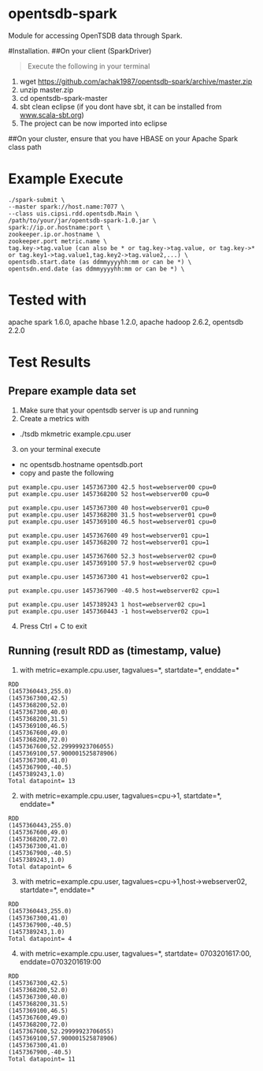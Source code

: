 opentsdb-spark
==============

Module for accessing OpenTSDB data through Spark.

#Installation.
##On your client (SparkDriver)
  >Execute the following in your terminal
  1. wget https://github.com/achak1987/opentsdb-spark/archive/master.zip
  2. unzip master.zip
  3. cd opentsdb-spark-master
  4. sbt clean eclipse (if you dont have sbt, it can be installed from www.scala-sbt.org)
  5. The project can be now imported into eclipse

##On your cluster, ensure that you have HBASE on your Apache Spark class path

# Example Execute
```
./spark-submit \
--master spark://host.name:7077 \
--class uis.cipsi.rdd.opentsdb.Main \
/path/to/your/jar/opentsdb-spark-1.0.jar \
spark://ip.or.hostname:port \
zookeeper.ip.or.hostname \
zookeeper.port metric.name \
tag.key->tag.value (can also be * or tag.key->tag.value, or tag.key->* or tag.key1->tag.value1,tag.key2->tag.value2,...) \
opentsdb.start.date (as ddmmyyyyhh:mm or can be *) \
opentsdn.end.date (as ddmmyyyyhh:mm or can be *) \
```
# Tested with
  apache spark 1.6.0, apache hbase 1.2.0, apache hadoop 2.6.2, opentsdb 2.2.0

# Test Results
## Prepare example data set
1. Make sure that your opentsdb server is up and running
2. Create a metrics with 
  * ./tsdb mkmetric example.cpu.user
3. on your terminal execute
  * nc opentsdb.hostname opentsdb.port
  * copy and paste the following
  ```
  put example.cpu.user 1457367300 42.5 host=webserver00 cpu=0
  put example.cpu.user 1457368200 52 host=webserver00 cpu=0
  
  put example.cpu.user 1457367300 40 host=webserver01 cpu=0
  put example.cpu.user 1457368200 31.5 host=webserver01 cpu=0
  put example.cpu.user 1457369100 46.5 host=webserver01 cpu=0
  
  put example.cpu.user 1457367600 49 host=webserver01 cpu=1
  put example.cpu.user 1457368200 72 host=webserver01 cpu=1
  
  put example.cpu.user 1457367600 52.3 host=webserver02 cpu=0
  put example.cpu.user 1457369100 57.9 host=webserver02 cpu=0
  
  put example.cpu.user 1457367300 41 host=webserver02 cpu=1

  put example.cpu.user 1457367900 -40.5 host=webserver02 cpu=1
  
  put example.cpu.user 1457389243 1 host=webserver02 cpu=1
  put example.cpu.user 1457360443 -1 host=webserver02 cpu=1
  ```
4. Press Ctrl + C to exit

## Running (result RDD as (timestamp, value)
1. with metric=example.cpu.user, tagvalues=\*, startdate=\*, enddate=\* 
  
  ```
  RDD
  (1457360443,255.0)
  (1457367300,42.5)
  (1457368200,52.0)
  (1457367300,40.0)
  (1457368200,31.5)
  (1457369100,46.5)
  (1457367600,49.0)
  (1457368200,72.0)
  (1457367600,52.29999923706055)
  (1457369100,57.900001525878906)
  (1457367300,41.0)
  (1457367900,-40.5)
  (1457389243,1.0)
  Total datapoint= 13
  ```
  
  2. with metric=example.cpu.user, tagvalues=cpu->1, startdate=\*, enddate=\*
 
  ```
  RDD
  (1457360443,255.0)
  (1457367600,49.0)
  (1457368200,72.0)
  (1457367300,41.0)
  (1457367900,-40.5)
  (1457389243,1.0)
  Total datapoint= 6
  ```
  
  3. with metric=example.cpu.user, tagvalues=cpu->1,host->webserver02, startdate=\*, enddate=\*
  
  ```
  RDD
  (1457360443,255.0)
  (1457367300,41.0)
  (1457367900,-40.5)
  (1457389243,1.0)
  Total datapoint= 4
  ```
  
  4. with metric=example.cpu.user, tagvalues=\*, startdate= 0703201617:00, enddate=0703201619:00
  
  ```
  RDD
  (1457367300,42.5)
  (1457368200,52.0)
  (1457367300,40.0)
  (1457368200,31.5)
  (1457369100,46.5)
  (1457367600,49.0)
  (1457368200,72.0)
  (1457367600,52.29999923706055)
  (1457369100,57.900001525878906)
  (1457367300,41.0)
  (1457367900,-40.5)
  Total datapoint= 11
  ```
